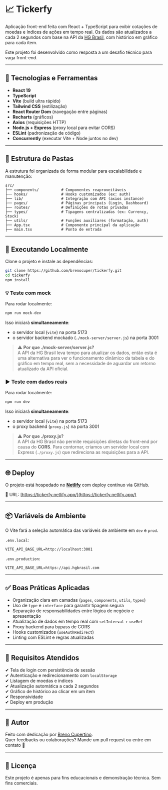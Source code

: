 # 📈 Tickerfy

Aplicação front-end feita com React + TypeScript para exibir cotações de moedas e índices de ações em tempo real. Os dados são atualizados a cada 2 segundos com base na API da [HG Brasil](https://hgbrasil.com/status/finance/), com histórico em gráfico para cada item.

Este projeto foi desenvolvido como resposta a um desafio técnico para vaga front-end.

---

## 🚀 Tecnologias e Ferramentas

- **React 19**
- **TypeScript**
- **Vite** (build ultra rápido)
- **Tailwind CSS** (estilização)
- **React Router Dom** (navegação entre páginas)
- **Recharts** (gráficos)
- **Axios** (requisições HTTP)
- **Node.js + Express** (proxy local para evitar CORS)
- **ESLint** (padronização de código)
- **Concurrently** (executar Vite + Node juntos no dev)

---

## 📁 Estrutura de Pastas

A estrutura foi organizada de forma modular para escalabilidade e manutenção:

```
src/
├── components/          # Componentes reaproveitáveis
├── hooks/               # Hooks customizados (ex: auth)
├── lib/                 # Integração com API (axios instance)
├── pages/               # Páginas principais (Login, Dashboard)
├── routes/              # Definições de rotas privadas
├── types/               # Tipagens centralizadas (ex: Currency, Stock)
├── utils/               # Funções auxiliares (formatação, auth)
├── App.tsx              # Componente principal da aplicação
├── main.tsx             # Ponto de entrada
```

---

## 🧪 Executando Localmente

Clone o projeto e instale as dependências:

```bash
git clone https://github.com/brenocuper/tickerfy.git
cd tickerfy
npm install
```

### 💡 Teste com mock

Para rodar localmente:

```bash
npm run mock-dev
```

Isso iniciará **simultaneamente**:

- o servidor local (`vite`) na porta 5173
- o servidor backend mockado (`./mock-server/server.js`) na porta 3001

> ⚠️ **Por que ./mock-server/server.js?**  
> A API da HG Brasil leva tempo para atualizar os dados, então esta é uma alternativa para ver o funcionamento dinâmico da tabela e do gráfico em tempo real, sem a necessidade de aguardar um retorno atualizado da API oficial.


### ▶️ Teste com dados reais

Para rodar localmente:

```bash
npm run dev
```

Isso iniciará **simultaneamente**:

- o servidor local (`vite`) na porta 5173
- o proxy backend (`proxy.js`) na porta 3001

> ⚠️ **Por que ./proxy.js?**  
> A API da HG Brasil não permite requisições diretas do front-end por causa do **CORS**. Para contornar, criamos um servidor local com Express (`./proxy.js`) que redireciona as requisições para a API.
---

## 🌐 Deploy

O projeto está hospedado no **[Netlify](https://www.netlify.com/)** com deploy contínuo via GitHub.

🔗 URL: [https://tickerfy.netlify.app/](https://tickerfy.netlify.app/)

---

## 📦 Variáveis de Ambiente

O Vite fará a seleção automática das variáveis de ambiente em `dev` e `prod`.

`.env.local`:
```env
VITE_API_BASE_URL=http://localhost:3001
```

`.env.production`:
```env
VITE_API_BASE_URL=https://api.hgbrasil.com
```

---

## ✅ Boas Práticas Aplicadas

- Organização clara em camadas (`pages`, `components`, `utils`, `types`)
- Uso de `type` e `interface` para garantir tipagem segura
- Separação de responsabilidades entre lógica de negócio e apresentação
- Atualização de dados em tempo real com `setInterval` + `useRef`
- Proxy backend para bypass de CORS
- Hooks customizados (`useAuthRedirect`)
- Linting com ESLint e regras atualizadas

---

## 📌 Requisitos Atendidos

✔ Tela de login com persistência de sessão  
✔ Autenticação e redirecionamento com `localStorage`  
✔ Listagem de moedas e índices  
✔ Atualização automática a cada 2 segundos  
✔ Gráfico de histórico ao clicar em um item  
✔ Responsividade  
✔ Deploy em produção

---

## 🧠 Autor

Feito com dedicação por [Breno Cupertino](https://www.linkedin.com/in/brenocupertino).  
Quer feedbacks ou colaborações? Mande um pull request ou entre em contato 🙌

---

## 📝 Licença

Este projeto é apenas para fins educacionais e demonstração técnica. Sem fins comerciais.

